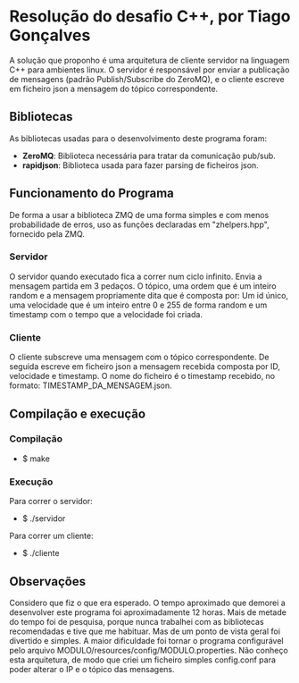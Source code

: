 # Resolução do desafio C++, por Tiago Gonçalves
A solução que proponho é uma arquitetura de cliente servidor na linguagem C++ para ambientes linux.
O servidor é responsável por enviar a publicação de mensagens (padrão Publish/Subscribe do ZeroMQ), e o cliente escreve em ficheiro json a mensagem do tópico correspondente.

## Bibliotecas
As bibliotecas usadas para o desenvolvimento deste programa foram:
- **ZeroMQ**: Biblioteca necessária para tratar da comunicação pub/sub.
- **rapidjson**: Biblioteca usada para fazer parsing de ficheiros json.

## Funcionamento do Programa
De forma a usar a biblioteca ZMQ de uma forma simples e com menos probabilidade de erros, uso as funções declaradas em "zhelpers.hpp", fornecido pela ZMQ.
### Servidor
O servidor quando executado fica a correr num ciclo infinito. Envia a mensagem partida em 3 pedaços. O tópico, uma ordem que é um inteiro random e a mensagem propriamente dita que é composta por: Um id único, uma velocidade que é um inteiro entre 0 e 255 de forma random e um timestamp com o tempo que a velocidade foi criada.
### Cliente
O cliente subscreve uma mensagem com o tópico correspondente. De seguida escreve em ficheiro json a mensagem recebida composta por ID, velocidade e timestamp. O nome do ficheiro é o timestamp recebido, no formato: TIMESTAMP_DA_MENSAGEM.json.

## Compilação e execução
### Compilação
- $ make

### Execução
Para correr o servidor:
- $ ./servidor

Para correr um cliente:
- $ ./cliente


## Observações
Considero que fiz o que era esperado.
O tempo aproximado que demorei a desenvolver este programa foi aproximadamente 12 horas.
Mais de metade do tempo foi de pesquisa, porque nunca trabalhei com as bibliotecas recomendadas e tive que me habituar. Mas de um ponto de vista geral foi divertido e simples.
A maior dificuldade foi tornar o programa configurável pelo arquivo MODULO/resources/config/MODULO.properties. Não conheço esta arquitetura, de modo que criei um ficheiro simples config.conf para poder alterar o IP e o tópico das mensagens.
